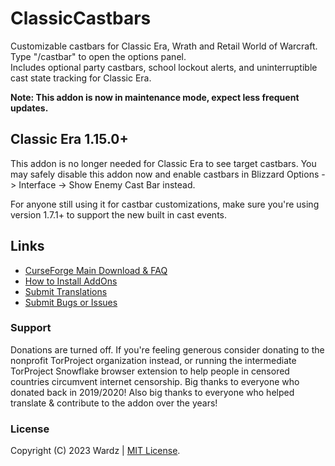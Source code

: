 # ClassicCastbars

Customizable castbars for Classic Era, Wrath and Retail World of Warcraft. Type "/castbar" to open the options panel.  
Includes optional party castbars, school lockout alerts, and uninterruptible cast state tracking for Classic Era.  

**Note: This addon is now in maintenance mode, expect less frequent updates.**

## Classic Era 1.15.0+

This addon is no longer needed for Classic Era to see target castbars. You may safely disable this addon now and enable castbars in Blizzard Options -> Interface -> Show Enemy Cast Bar instead.  

For anyone still using it for castbar customizations, make sure you're using version 1.7.1+ to support the new built in cast events.

## Links

- [CurseForge Main Download & FAQ](https://www.curseforge.com/wow/addons/classiccastbars)
- [How to Install AddOns](https://www.wowinterface.com/forums/faq.php?faq=install)
- [Submit Translations](https://www.curseforge.com/wow/addons/classiccastbars/localization)
- [Submit Bugs or Issues](https://github.com/wardz/ClassicCastbars/issues)

### Support

Donations are turned off. If you're feeling generous consider donating to the nonprofit TorProject organization instead, or running the intermediate TorProject Snowflake browser extension to help people in censored countries circumvent internet censorship. Big thanks to everyone who donated back in 2019/2020! Also big thanks to everyone who helped translate & contribute to the addon over the years!

### License

Copyright (C) 2023 Wardz | [MIT License](https://opensource.org/licenses/MIT).
